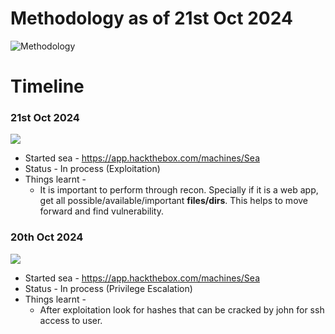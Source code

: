 # Methodology as of 21st Oct 2024

![Methodology](Methodology.canvas)
# Timeline

### 21st Oct 2024

![](Pasted%20image%2020241021160851.png)

- Started sea - <https://app.hackthebox.com/machines/Sea>
- Status - In process (Exploitation)
- Things learnt - 
	- It is important to perform through recon. Specially if it is a web app, get all possible/available/important **files/dirs**. This helps to move forward and find vulnerability. 


### 20th Oct 2024


![](Pasted%20image%2020241020223114.png)

- Started sea - <https://app.hackthebox.com/machines/Sea>
- Status - In process (Privilege Escalation)
- Things learnt - 
	- After exploitation look for hashes that can be cracked by john for ssh access to user.
